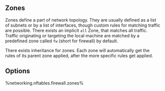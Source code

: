 ## Zones
Zones define a part of network topology.
They are usually defined as a list of subnets or by a list of interfaces, though custom rules for matching traffic are possible.
There exists an implicit `all` Zone, that matches all traffic.
Traffic originating or targeting the local machine are matched by a predefined zone called `fw` (short for firewall) by default.

There exists inheritance for zones.
Each zone will automatically get the rules of its parent zone applied, after the more specific rules get applied.

## Options
%networking.nftables.firewall.zones%
